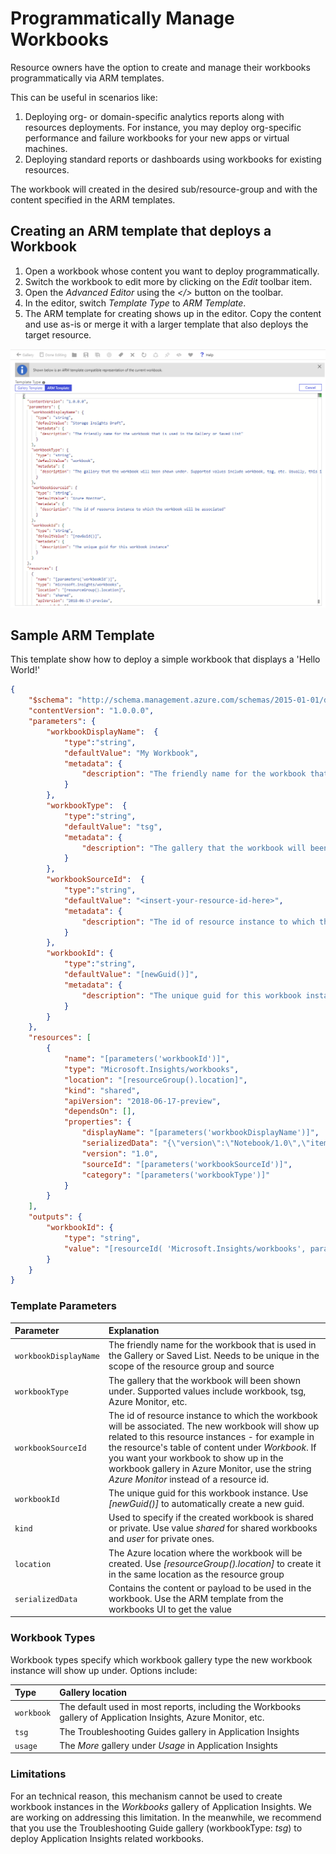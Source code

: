 # Programmatically Manage Workbooks

Resource owners have the option to create and manage their workbooks programmatically via ARM templates. 

This can be useful in scenarios like:
1. Deploying org- or domain-specific analytics reports along with resources deployments. For instance, you may deploy org-specific performance and failure workbooks for your new apps or virtual machines.
2. Deploying standard reports or dashboards using workbooks for existing resources.

The workbook will created in the desired sub/resource-group and with the content specified in the ARM templates.

## Creating an ARM template that deploys a Workbook
1. Open a workbook whose content you want to deploy programmatically.
2. Switch the workbook to edit more by clicking on the _Edit_ toolbar item.
3. Open the _Advanced Editor_ using the _</>_ button on the toolbar.
4. In the editor, switch _Template Type_ to _ARM Template_.
5. The ARM template for creating shows up in the editor. Copy the content and use as-is or merge it with a larger template that also deploys the target resource.

![Image showing how to get the ARM template from within the workbook UI](Images/Programmatically-template.png)

## Sample ARM Template
This template show how to deploy a simple workbook that displays a 'Hello World!'
```json
{
    "$schema": "http://schema.management.azure.com/schemas/2015-01-01/deploymentTemplate.json#",
    "contentVersion": "1.0.0.0",
    "parameters": {
        "workbookDisplayName":  {             
            "type":"string",
            "defaultValue": "My Workbook",
            "metadata": {
                "description": "The friendly name for the workbook that is used in the Gallery or Saved List. Needs to be unique in the scope of the resource group and source" 
            }
        },
        "workbookType":  {             
            "type":"string",
            "defaultValue": "tsg",
            "metadata": {
                "description": "The gallery that the workbook will been shown under. Supported values include workbook, tsg, Azure Monitor, etc." 
            }
        },
        "workbookSourceId":  {             
            "type":"string",
            "defaultValue": "<insert-your-resource-id-here>",
            "metadata": {
                "description": "The id of resource instance to which the workbook will be associated" 
            }
        },
        "workbookId": {
            "type":"string",
            "defaultValue": "[newGuid()]",
            "metadata": {
                "description": "The unique guid for this workbook instance" 
            }
        }
    },    
    "resources": [
        {
            "name": "[parameters('workbookId')]",
            "type": "Microsoft.Insights/workbooks",
            "location": "[resourceGroup().location]",
            "kind": "shared",
            "apiVersion": "2018-06-17-preview",
            "dependsOn": [],
            "properties": {
                "displayName": "[parameters('workbookDisplayName')]",
                "serializedData": "{\"version\":\"Notebook/1.0\",\"items\":[{\"type\":1,\"content\":\"{\\\"json\\\":\\\"Hello World!\\\"}\",\"conditionalVisibility\":null}],\"isLocked\":false}",
                "version": "1.0",
                "sourceId": "[parameters('workbookSourceId')]",
                "category": "[parameters('workbookType')]"
            }
        }
    ],
    "outputs": {
        "workbookId": {
            "type": "string",
            "value": "[resourceId( 'Microsoft.Insights/workbooks', parameters('workbookId'))]"
        }
    }
}
```

### Template Parameters

| Parameter | Explanation |
| :------------- |:-------------|
| `workbookDisplayName` | The friendly name for the workbook that is used in the Gallery or Saved List. Needs to be unique in the scope of the resource group and source |
| `workbookType` | The gallery that the workbook will been shown under. Supported values include workbook, tsg, Azure Monitor, etc. |
| `workbookSourceId` | The id of resource instance to which the workbook will be associated. The new workbook will show up related to this resource instances - for example in the resource's table of content under _Workbook_. If you want your workbook to show up in the workbook gallery in Azure Monitor, use the string _Azure Monitor_ instead of a resource id. |
| `workbookId` | The unique guid for this workbook instance. Use _[newGuid()]_ to automatically create a new guid. |
| `kind` | Used to specify if the created workbook is shared or private. Use value _shared_ for shared workbooks and _user_ for private ones. |
| `location` | The Azure location where the workbook will be created. Use _[resourceGroup().location]_ to create it in the same location as the resource group |
| `serializedData` | Contains the content or payload to be used in the workbook. Use the ARM template from the workbooks UI to get the value |

### Workbook Types
Workbook types specify which workbook gallery type the new workbook instance will show up under. Options include:

| Type | Gallery location |
| :------------- |:-------------|
| `workbook` | The default used in most reports, including the Workbooks gallery of Application Insights, Azure Monitor, etc.  |
| `tsg` | The Troubleshooting Guides gallery in Application Insights |
| `usage` | The _More_ gallery under _Usage_ in Application Insights |

### Limitations
For an technical reason, this mechanism cannot be used to create workbook instances in the _Workbooks_ gallery of Application Insights. We are working on addressing this limitation. In the meanwhile, we recommend that you use the Troubleshooting Guide gallery (workbookType: _tsg_) to deploy Application Insights related workbooks.